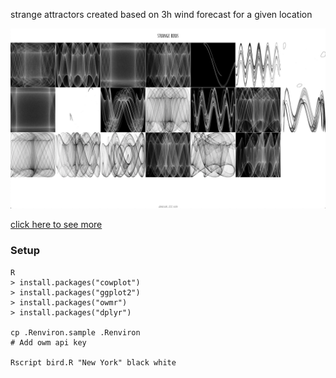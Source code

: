 strange attractors created based on 3h wind forecast for a given location

![screenshot](docs/site.png)

[click here to see more](https://vloth.github.io/bird/)

### Setup
```
R
> install.packages("cowplot")
> install.packages("ggplot2")
> install.packages("owmr")
> install.packages("dplyr")

cp .Renviron.sample .Renviron
# Add owm api key

Rscript bird.R "New York" black white
```

